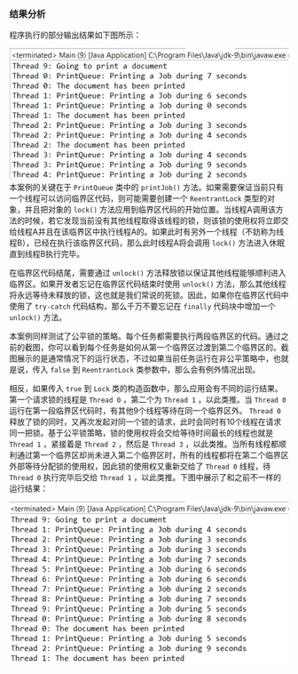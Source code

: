 ### 结果分析

程序执行的部分输出结果如下图所示：

![20.png](../images/20.png)
本案例的关键在于 `PrintQueue` 类中的 `printJob()` 方法。如果需要保证当前只有一个线程可以访问临界区代码，则可能需要创建一个 `ReentrantLock` 类型的对象，并且把对象的 `lock()` 方法应用到临界区代码的开始位置。当线程A调用该方法的时候，若它发现当前没有其他线程取得该线程的锁，则该锁的使用权将立即交给线程A并且在该临界区中执行线程A的。如果此时有另外一个线程（不妨称为线程B），已经在执行该临界区代码，那么此时线程A将会调用 `lock()` 方法进入休眠直到线程B执行完毕。

在临界区代码结尾，需要通过 `unlock()` 方法释放锁以保证其他线程能够顺利进入临界区。如果开发者忘记在临界区代码结束时使用 `unlock()` 方法，那么其他线程将永远等待未释放的锁，这也就是我们常说的死锁。因此，如果你在临界区代码中使用了 `try-catch` 代码结构，那么千万不要忘记在 `finally` 代码块中增加一个 `unlock()` 方法。

本案例同样测试了公平锁的策略。每个任务都需要执行两段临界区的代码。通过之前的截图，你可以看到每个任务是如何从第一个临界区过渡到第二个临界区的。截图展示的是通常情况下的运行状态，不过如果当前任务运行在非公平策略中，也就是说，传入 `false` 到 `ReentrantLock` 类参数中，那么会有例外情况出现。

相反，如果传入 `true` 到 `Lock` 类的构造函数中，那么应用会有不同的运行结果。第一个请求锁的线程是 `Thread 0` ，第二个为 `Thread 1` ，以此类推。当 `Thread 0` 运行在第一段临界区代码时，有其他9个线程等待在同一个临界区外。 `Thread 0` 释放了锁的同时，又再次发起对同一个锁的请求，此时会同时有10个线程在请求同一把锁。基于公平锁策略，锁的使用权将会交给等待时间最长的线程也就是 `Thread 1` ，紧接着是 `Thread 2` ，然后是 `Thread 3` ，以此类推。当所有线程都顺利通过第一个临界区却尚未进入第二个临界区时，所有的线程都将在第二个临界区外部等待分配锁的使用权，因此锁的使用权又重新交给了 `Thread 0` 线程，待 `Thread 0` 执行完毕后交给 `Thread 1` ，以此类推。下图中展示了和之前不一样的运行结果：

![21.png](../images/21.png)
